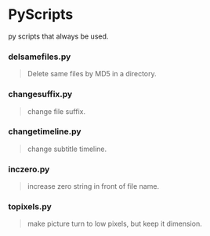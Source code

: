 # PyScripts
py scripts that always be used.

### delsamefiles.py
> Delete same files by MD5 in a directory.

### changesuffix.py
> change file suffix.

### changetimeline.py
> change subtitle timeline.

### inczero.py
> increase zero string in front of file name.

### topixels.py
> make picture turn to low pixels, but keep it dimension.
